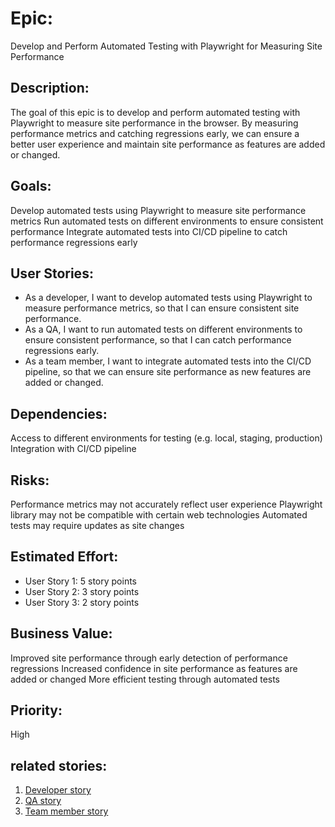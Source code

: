 # Epic: 
Develop and Perform Automated Testing with Playwright for Measuring Site Performance

## Description:
The goal of this epic is to develop and perform automated testing with Playwright to measure site performance in the browser. By measuring performance metrics and catching regressions early, we can ensure a better user experience and maintain site performance as features are added or changed.

## Goals:

Develop automated tests using Playwright to measure site performance metrics
Run automated tests on different environments to ensure consistent performance
Integrate automated tests into CI/CD pipeline to catch performance regressions early

## User Stories:

* As a developer, I want to develop automated tests using Playwright to measure performance metrics, so that I can ensure consistent site performance.
* As a QA, I want to run automated tests on different environments to ensure consistent performance, so that I can catch performance regressions early.
* As a team member, I want to integrate automated tests into the CI/CD pipeline, so that we can ensure site performance as new features are added or changed.

## Dependencies:

Access to different environments for testing (e.g. local, staging, production)
Integration with CI/CD pipeline

## Risks:

Performance metrics may not accurately reflect user experience
Playwright library may not be compatible with certain web technologies
Automated tests may require updates as site changes

## Estimated Effort:

* User Story 1: 5 story points
* User Story 2: 3 story points
* User Story 3: 2 story points

## Business Value:

Improved site performance through early detection of performance regressions
Increased confidence in site performance as features are added or changed
More efficient testing through automated tests

## Priority:

High

## related stories: 
1. [Developer story](stories/devstorypw.md)
2. [QA story](stories/QAstorypw.md)
3. [Team member story](stories/teamstorypw.md)
